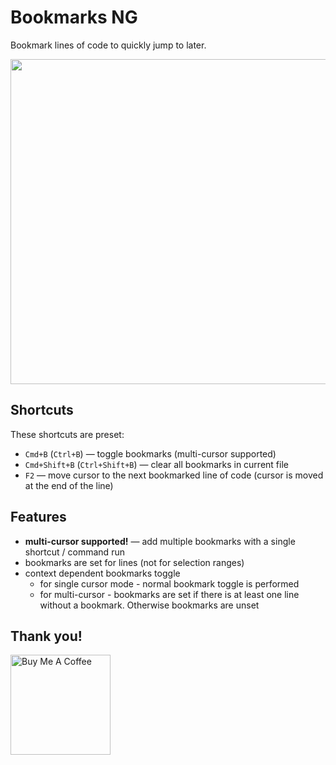 # Bookmarks NG

Bookmark lines of code to quickly jump to later.

<img src="https://github.com/chestozo/vscode-bookmarksng/blob/master/images/demo2.gif?raw=true" width="520px" />

## Shortcuts

These shortcuts are preset:

- `Cmd+B` (`Ctrl+B`) — toggle bookmarks (multi-cursor supported)
- `Cmd+Shift+B` (`Ctrl+Shift+B`) — clear all bookmarks in current file
- `F2` — move cursor to the next bookmarked line of code (cursor is moved at the end of the line)

## Features

- **multi-cursor supported!** — add multiple bookmarks with a single shortcut / command run
- bookmarks are set for lines (not for selection ranges)
- context dependent bookmarks toggle
  - for single cursor mode - normal bookmark toggle is performed
  - for multi-cursor - bookmarks are set if there is at least one line without a bookmark. Otherwise bookmarks are unset

## Thank you!

<a href="https://www.buymeacoffee.com/UMcwqLs" target="_blank"><img src="https://cdn.buymeacoffee.com/buttons/default-orange.png" alt="Buy Me A Coffee" width="160px"></a>
